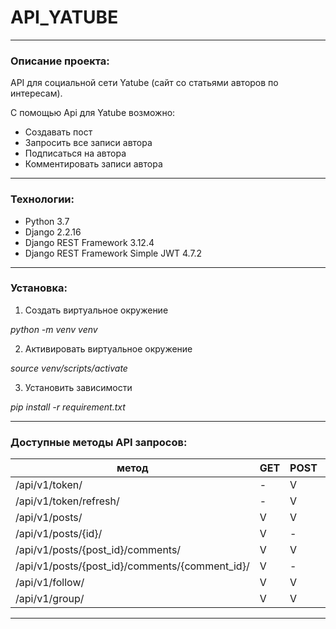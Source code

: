 # API_YATUBE
---
### Описание проекта:
API для социальной сети Yatube (cайт со статьями авторов по интересам).

С помощью Api для Yatube возможно:
* Создавать пост
* Запросить все записи автора
* Подписаться на автора
* Комментировать записи автора
---
### Технологии:
 * Python 3.7
 * Django 2.2.16
 * Django REST Framework 3.12.4
 * Django REST Framework Simple JWT 4.7.2
 ---

### Установка:

1. Создать виртуальное окружение

*python -m venv venv*

2. Активировать виртуальное окружение

*source venv/scripts/activate*

3. Установить зависимости

*pip install -r requirement.txt*

---
### Доступные методы API запросов:
метод                                            | GET | POST | PUT | PATCH | DEL |
-------------------------------------------------|-----|------|-----|-------|-----|
/api/v1/token/ | - | V | - | - | - |
/api/v1/token/refresh/ | - | V | - | - | - |
/api/v1/posts/  | V | V | - | - | - |
/api/v1/posts/{id}/ | V | - | V | V | V |
/api/v1/posts/{post_id}/comments/ | V | V | - | - | - |
/api/v1/posts/{post_id}/comments/{comment_id}/ | V | - | V | V | V |
/api/v1/follow/ | V | V | - | - | - |
/api/v1/group/ | V | V | - | - | - |

---


